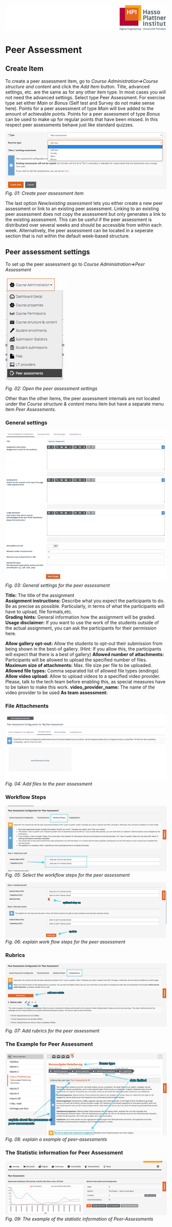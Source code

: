 ![HPI Logo](img/HPI_Logo.png)

# Peer Assessment

## Create Item
To create a peer assessment item, go to *Course Administration=>Course structure and content* and click the *Add Item* button. 
Title, advanced settings, etc. are the same as for any other item type. 
In most cases you will not need the advanced settings.
Select type Peer Assessment. For exercise type set either *Main* or *Bonus* (Self test and Survey do not make sense here). 
Points for a peer assessment of type *Main* will bve added to the amount of achievable points. Points for a peer assessment of type *Bonus* can be used to make up for regular points that have been missed. In this respect peer assessments behave just like standard quizzes. 

![add peer assessment](img/10/create_pa_item.png)
*Fig. 01: Create peer assessment item* 

The last option *New/existing assessment* lets you either create a new peer assessment or link to an existing peer assessment. Linking to an existing peer assessment does not copy the assessment but only generates a link to the existing assessment. This can be useful if the peer assessment is distributed over several weeks and should be accessible from within each week. Alternatively, the peer assessment can be located in a seperate section that is not within the default week-based structure.

## Peer assessment settings
To set up the peer assessment go to *Course Administration=>Peer Assessment* 

![peer assessment settings](img/10/pa_settings.png)

*Fig. 02: Open the peer assessment settings* 

Other than the other items, the peer assessment internals are not located under the *Course structure & content* menu item but have a separate menu item *Peer Assessments*. 

### General settings

![peer assessment general settings](img/10/pa_general_settings.png)
*Fig. 03: General settings for the peer assessment*

**Title:** The title of the assignment  
**Assignment instructions:** Describe what you expect the participants to do. Be as precise as possible. Particularly, in terms of what the participants will have to upload, file formats,etc.   
**Grading hints:** General information how the assignment will be graded.  
**Usage disclaimer:** If you want to use the work of the students outside of the actual assignment, you can ask the participants for their permission here.  

**Allow gallery opt-out:** Allow the students to opt-out their submission from being shown  in the best-of gallery. (Hint: If you allow this, the participants will expect that there is a best of gallery)
**Allowed number of attachments:** Participants will be allowed to upload the specified number of files.  
**Maximum size of attachments:** Max. file size per file to be uploaded.  
**Allowed file types:** Comma separated list of allowed file types (endings)
**Allow video upload:** Allow to upload videos to a specified video provider. Please, talk to the tech team before enabling this, as special measures have to be taken to make this work.
**video_provider_name:** The name of the video provider to be used 
**As team assessment:**


### File Attachments

![peer assessment file attachment](img/10/pa_files.png)
*Fig. 04: Add files to the peer assessment*

### Workflow Steps

![peer assessment workflow steps](img/10/workflow_phases_peer_assessment.png)
*Fig. 05: Select the workflow steps for the peer assessment*

![peer assessment rubrics](img/10/workflow_phases_peer_assessment2.png)
*Fig. 06: explain work flow steps for the peer assessment*

### Rubrics

![peer assessment rubrics](img/10/grading_rubric_peer_assessment.png)
*Fig. 07: Add rubrics for the peer assessment*


### The Example for Peer Assessment



![peer assessment rubrics](img/10/peer-assessment-explain.png)
*Fig. 08: explain a example of peer-assessments*


### The Statistic information for Peer Assessment
![peer assessment rubrics](img/10/peer_Assessment_1.png)
*Fig. 09: The example of the statistic information of Peer-Assessments* 